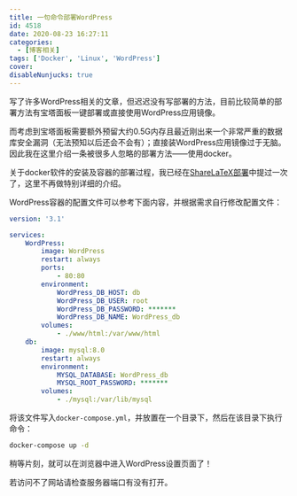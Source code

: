 ```yaml
---
title: 一句命令部署WordPress
id: 4518
date: 2020-08-23 16:27:11
categories:
  - [博客相关]
tags: ['Docker', 'Linux', 'WordPress']
cover: 
disableNunjucks: true
---
```


写了许多WordPress相关的文章，但迟迟没有写部署的方法，目前比较简单的部署方法有宝塔面板一键部署或直接使用WordPress应用镜像。

而考虑到宝塔面板需要额外预留大约0.5G内存且最近刚出来一个非常严重的数据库安全漏洞（无法预知以后还会不会有）；直接装WordPress应用镜像过于无脑。因此我在这里介绍一条被很多人忽略的部署方法——使用docker。


关于docker软件的安装及容器的部署过程，我已经在[ShareLaTeX部署](/blog/186/)中提过一次了，这里不再做特别详细的介绍。


WordPress容器的配置文件可以参考下面内容，并根据需求自行修改配置文件：

```yaml
version: '3.1'

services:
    WordPress:
        image: WordPress
        restart: always
        ports: 
            - 80:80
        environment:
            WordPress_DB_HOST: db
            WordPress_DB_USER: root
            WordPress_DB_PASSWORD: *******
            WordPress_DB_NAME: WordPress_db
        volumes:
            - ./www/html:/var/www/html
    db:
        image: mysql:8.0
        restart: always
        environment:
            MYSQL_DATABASE: WordPress_db
            MYSQL_ROOT_PASSWORD: *******
        volumes:
            - ./mysql:/var/lib/mysql
```


将该文件写入`docker-compose.yml`，并放置在一个目录下，然后在该目录下执行命令：

```bash
docker-compose up -d
```

稍等片刻，就可以在浏览器中进入WordPress设置页面了！


若访问不了网站请检查服务器端口有没有打开。
